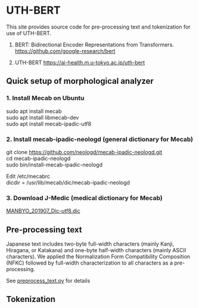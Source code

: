# UTH-BERT
This site provides source code for pre-processing text and tokenization for use of UTH-BERT.<br>

1. BERT: Bidirectional Encoder Representations from Transformers.<br>
https://github.com/google-research/bert<br>

2. UTH-BERT
https://ai-health.m.u-tokyo.ac.jp/uth-bert<br>

## Quick setup of morphological analyzer

### 1. Install Mecab on Ubuntu 

sudo apt install mecab<br>
sudo apt install libmecab-dev<br>
sudo apt install mecab-ipadic-utf8<br>

### 2. Install mecab-ipadic-neologd (general dictionary for Mecab)

git clone https://github.com/neologd/mecab-ipadic-neologd.git<br>
cd mecab-ipadic-neologd<br>
sudo bin/install-mecab-ipadic-neologd<br>

Edit /etc/mecabrc<br>
dicdir = /usr/lib/mecab/dic/mecab-ipadic-neologd<br>

###  3. Download J-Medic (medical dictionary for Mecab)

[MANBYO_201907_Dic-utf8.dic](http://sociocom.jp/~data/2018-manbyo/index.html)

## Pre-processing text

Japanese text includes two-byte full-width characters (mainly Kanji, Hiragana, or Katakana) and one-byte half-width characters (mainly ASCII characters). We applied the Normalization Form Compatibility Composition (NFKC) followed by full-width characterization to all characters as a pre-processing.<br>

See [preprocess_text.py](https://github.com/jinseikenai/uth-bert/blob/master/preprocess_text.py) for details<br>
 
## Tokenization


